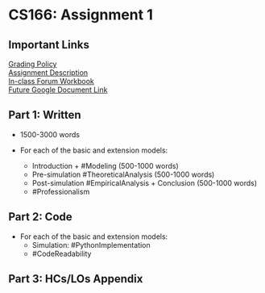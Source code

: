 # CS166: Assignment 1

## Important Links
[Grading Policy](https://docs.google.com/document/d/1faT7fzbG5xfvczURPHvcNt77py9o9VeO_dCU5NkIwZ8/edit#) <br>
[Assignment Description](https://course-resources.minerva.edu/uploaded_files/mu/00301453-8514/-s23--cs166-first-project.pdf.pdf) <br>
[In-class Forum Workbook](https://sle-collaboration.minervaproject.com/?id=832e3486-15b6-4abd-9262-47451899edbb&userId=10916&name=Polina+Vishnevskaya&avatar=https%3A//s3.amazonaws.com/picasso.fixtures/Polina_Vishnevskaya_10916_2022-08-12T11%3A47%3A47.906Z&isInstructor=0&signature=2671bcd64deef7836846ac0cb86f7bb9f8328904022b750997c31e97ca1c5df7) <br>
[Future Google Document Link](https://docs.google.com/document/d/1Uv2zjeDMPWJoBnv_QNa8upS96Mc0DIOQvXTiOHiWY6E/edit)


## Part 1: Written

* 1500-3000 words

* For each of the basic and extension models:
  * Introduction + #Modeling (500-1000 words)
  * Pre-simulation #TheoreticalAnalysis (500-1000 words)
  * Post-simulation #EmpiricalAnalysis + Conclusion (500-1000 words)
  * #Professionalism

## Part 2: Code
* For each of the basic and extension models:
  * Simulation: #PythonImplementation
  * #CodeReadability


## Part 3: HCs/LOs Appendix
